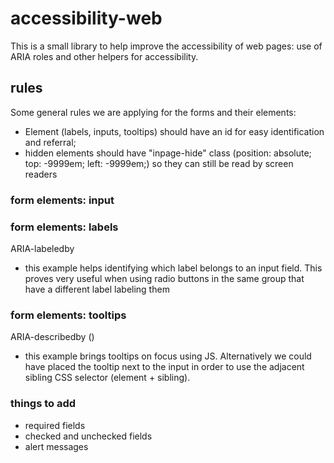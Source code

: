 # accessibility-web
This is a small library to help improve the accessibility of web pages: use of ARIA roles and other helpers for accessibility.


## rules

Some general rules we are applying for the forms and their elements:

  - Element (labels, inputs, tooltips) should have an id for easy identification and referral;
  - hidden elements should have "inpage-hide" class (position: absolute; top: -9999em; left: -9999em;) so they can still be read by screen readers




### form elements: input

### form elements: labels
ARIA-labeledby
 - this example helps identifying which label belongs to an input field. This proves very useful when using radio buttons in the same group that have a different label labeling them

### form elements: tooltips
ARIA-describedby ()
 - this example brings tooltips on focus using JS. Alternatively we could have placed the tooltip next to the input in order to use the adjacent sibling CSS selector (element + sibling).



### things to add
 - required fields
 - checked and unchecked fields
 - alert messages
